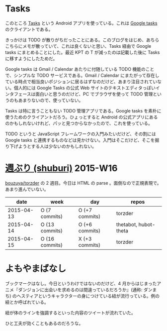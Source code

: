 # Tasks

このところ [Tasks](https://play.google.com/store/apps/details?id=ch.teamtasks.tasks.paid&hl=ja) という Android アプリを使っている。これは [Google tasks](https://mail.google.com/tasks/) のクライアントである。

きっかけは TODO が散りがちだったことにある。このブログをはじめ、あちらこちらにメモが散っていて、これは良くないと思い、Tasks 経由で Google tasks にまとめることにした。最近 KPT の T が減ったのは記載した後に Tasks に移すようにしたためだ。

Google tasks は Gmail / Calendar あたりに付随している TODO 機能のことで、シンプルな TODO サービスである。Gmail / Calendar にまたがって存在している時点で相当良いポジションに居るはずなのだけど、あまり注目されていない。個人的には Google Tasks の公式 Web サイトのテキストエディタっぽいインタフェースは面白いと思うのだけど、PC でブラウザを使って TODO 管理というのもあまりないので、使っていない。

Tasks は特に言うこともない TODO 管理アプリである。Google tasks を素朴に使うためのクライアントだろう。ひょっとすると Android の公式アプリにあるのかもしれないけれど、パッと見つからなかったので、これを使っている。

TODO というと JavaScript フレームワークの入門みたいだけど、その割には Google tasks と連携するものなどは見かけない。入門はそこだけど、そこを掘り下げようとする人は少ないのかもしれない。

# [週ぶり (shuburi)][shuburi] 2015-W16

[bouzuya/torzder][] の 2 週目。今日は HTML の parse 。面倒なので正規表現で。あまり進んでいない。

date       | week           | day              | repos
-----------|----------------|------------------|----------------------
2015-04-13 | O (7 commits)  | O (+7 commits)   | torzder
2015-04-14 | O (13 commits) | O (+6 commits)   | thetabot, hubot-theta
2015-04-15 | O (16 commits) | X (+3 commits)   | torzder

# よもやまばなし

ブックマークはなし。今日というわけではないのだけど、4 月からはじまったアニメ『ダンジョンに出会いを求めるのは間違っているだろうか』(通称: ダンまち) のヘスティアというキャラクターの身につけている紐が流行っている。例の紐とか呼ばれている。

紐が体のラインを強調するといった内容のツイートが流れていた。

ひと工夫が効くこともあるのだろうな。

[shuburi]: http://shuburi.org
[bouzuya/torzder]: https://github.com/bouzuya/torzder
